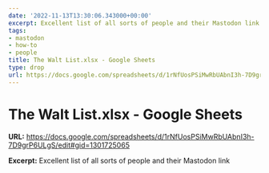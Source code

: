 ```yaml
---
date: '2022-11-13T13:30:06.343000+00:00'
excerpt: Excellent list of all sorts of people and their Mastodon link
tags:
- mastodon
- how-to
- people
title: The Walt List.xlsx - Google Sheets
type: drop
url: https://docs.google.com/spreadsheets/d/1rNfUosPSiMwRbUAbnI3h-7D9grP6ULgS/edit#gid=1301725065
---
```


# The Walt List.xlsx - Google Sheets

**URL:** https://docs.google.com/spreadsheets/d/1rNfUosPSiMwRbUAbnI3h-7D9grP6ULgS/edit#gid=1301725065

**Excerpt:** Excellent list of all sorts of people and their Mastodon link
